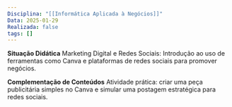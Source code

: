 ```yaml
---
Disciplina: "[[Informática Aplicada à Negócios]]"
Data: 2025-01-29
Realizada: false
tags: []
---
```

**Situação Didática**
Marketing Digital e Redes Sociais: Introdução ao uso de ferramentas como Canva e plataformas de redes sociais para promover negócios.

**Complementação de Conteúdos**
Atividade prática: criar uma peça publicitária simples no Canva e simular uma postagem estratégica para redes sociais.